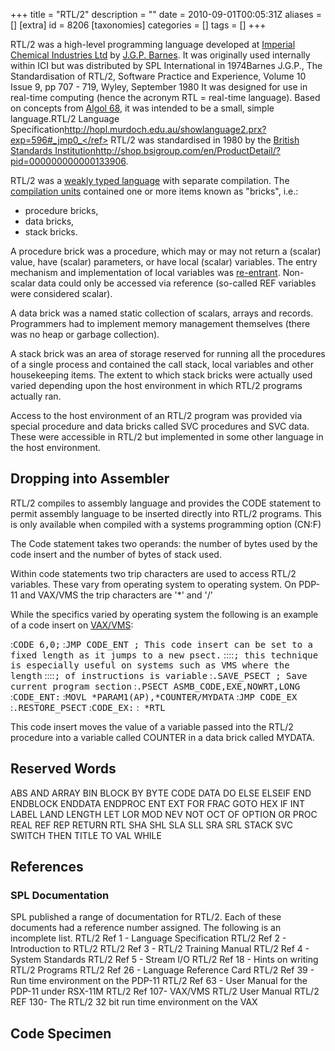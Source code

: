 +++
title = "RTL/2"
description = ""
date = 2010-09-01T00:05:31Z
aliases = []
[extra]
id = 8206
[taxonomies]
categories = []
tags = []
+++

<!-- page extracted from wikipedia: http://en.wikipedia.org/wiki/RTL/2 -->
RTL/2 was a high-level programming language developed at [Imperial Chemical Industries Ltd](https://en.wikipedia.org/wiki/Imperial_Chemical_Industries) by [J.G.P. Barnes](https://en.wikipedia.org/wiki/John_Barnes_(computer_scientist)). It was originally used internally within ICI but was distributed by SPL International in 1974<ref>Barnes J.G.P., The Standardisation of RTL/2, Software Practice and Experience, Volume 10 Issue 9, pp 707 - 719, Wyley, September 1980</ref>
It was designed for use in real-time computing (hence the acronym RTL = real-time language). Based on concepts from [Algol 68](https://rosettacode.org/wiki/Algol_68), it was intended to be a small, simple language.<ref>RTL/2 Language Specification</ref><ref>http://hopl.murdoch.edu.au/showlanguage2.prx?exp=596#_jmp0_</ref> RTL/2 was standardised in 1980 by the [British Standards Institution](https://en.wikipedia.org/wiki/British_Standards_Institution)<ref>http://shop.bsigroup.com/en/ProductDetail/?pid=000000000000133906</ref>.

RTL/2 was a [weakly typed language](https://en.wikipedia.org/wiki/Weakly-typed_programming_language) with separate compilation. The [compilation units](https://en.wikipedia.org/wiki/compilation_unit) contained one or more items known as "bricks", i.e.:

* procedure bricks,
* data bricks,
* stack bricks.

A procedure brick was a procedure, which may or may not return a (scalar) value, have (scalar) parameters, or have local (scalar) variables. The entry mechanism and implementation of local variables was [re-entrant](https://en.wikipedia.org/wiki/Reentrant_(subroutine)). Non-scalar data could only be accessed via reference (so-called REF variables were considered scalar).

A data brick was a named static collection of scalars, arrays and records. Programmers had to implement memory management themselves (there was no heap or garbage collection).

A stack brick was an area of storage reserved for running all the procedures of a single process and contained the call stack, local variables and other housekeeping items. The extent to which stack bricks were actually used varied depending upon the host environment in which RTL/2 programs actually ran.

Access to the host environment of an RTL/2 program was provided via special procedure and data bricks called SVC procedures and SVC data. These were accessible in RTL/2 but implemented in some other language in the host environment.

## Dropping into Assembler
RTL/2 compiles to assembly language and provides the CODE statement to permit assembly language to be inserted directly into RTL/2 programs. This is only available when compiled with a systems programming option (CN:F)

The Code statement takes two operands: the number of bytes used by the code insert and the number of bytes of stack used.

Within code statements two trip characters are used to access RTL/2 variables. These vary from operating system to operating system.
On PDP-11 and VAX/VMS the trip characters are '*' and '/'

While the specifics varied by operating system the following is an example of a code insert on [VAX/VMS](https://en.wikipedia.org/wiki/VAX/VMS):

:<tt>CODE    6,0;</tt>
:<tt>JMP CODE_ENT ; This code insert can be set to a fixed length as it jumps to a new psect.</tt>
::::<tt>; this technique is especially useful on systems such as VMS where the length</tt>
::::<tt>; of instructions is variable</tt>
:<tt>.SAVE_PSECT  ; Save current program section</tt>
:<tt>.PSECT ASMB_CODE,EXE,NOWRT,LONG</tt>
:<tt>CODE_ENT:</tt>
:<tt>MOVL  *PARAM1(AP),*COUNTER/MYDATA</tt>
:<tt>JMP CODE_EX</tt>
:<tt>.RESTORE_PSECT</tt>
:<tt>CODE_EX:</tt>
:<tt>     *RTL</tt>

This code insert moves the value of a variable passed into the RTL/2 procedure into a variable called COUNTER in a data brick called MYDATA.

## Reserved Words
ABS
AND
ARRAY
BIN
BLOCK
BY
BYTE
CODE
DATA
DO
ELSE
ELSEIF
END
ENDBLOCK
ENDDATA
ENDPROC
ENT
EXT
FOR
FRAC
GOTO
HEX
IF
INT
LABEL
LAND
LENGTH
LET
LOR
MOD
NEV
NOT
OCT
OF
OPTION
OR
PROC
REAL
REF
REP
RETURN
RTL
SHA
SHL
SLA
SLL
SRA
SRL
STACK
SVC
SWITCH
THEN
TITLE
TO
VAL
WHILE

## References
###  SPL Documentation


SPL published a range of documentation for RTL/2. Each of these documents had a reference number assigned. The following is an incomplete list.
 RTL/2 Ref 1  - Language Specification
 RTL/2 Ref 2  - Introduction to RTL/2
 RTL/2 Ref 3  - RTL/2 Training Manual
 RTL/2 Ref 4  - System Standards
 RTL/2 Ref 5  - Stream I/O
 RTL/2 Ref 18 - Hints on writing RTL/2 Programs
 RTL/2 Ref 26 - Language Reference Card
 RTL/2 Ref 39 - Run time environment on the PDP-11
 RTL/2 Ref 63 - User Manual for the PDP-11 under RSX-11M
 RTL/2 Ref 107- VAX/VMS RTL/2 User Manual
 RTL/2 REF 130- The RTL/2 32 bit run time environment on the VAX
## Code Specimen